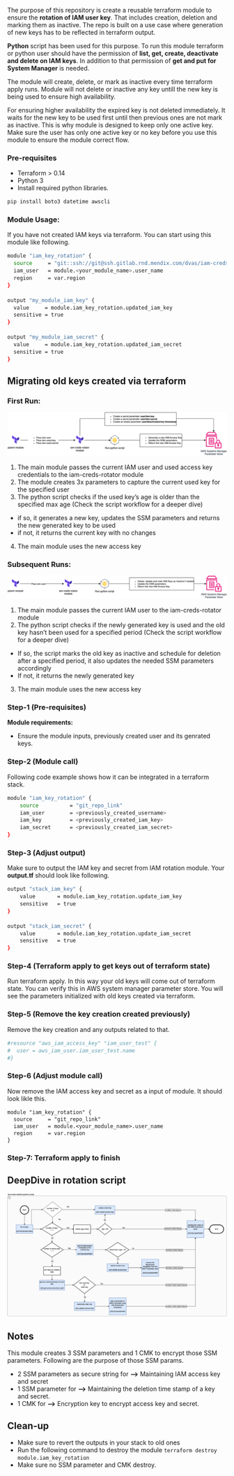 
The purpose of this repository is create a reusable terraform module to ensure the **rotation of IAM user key**. That includes creation, deletion and marking them as inactive. The repo is built on a use case where generation of new keys has to be reflected in terraform output.

**Python** script has been used for this purpose. To run this module terraform or python user should have the permission of **list, get, create, deactivate and delete on IAM keys**. In addition to that permission of **get and put for System Manager** is needed.

The module will create, delete, or mark as inactive every time terraform apply runs. Module will not delete or inactive any key untill the new key is being used to ensure high availability.

For ensuring higher availability the expired key is not deleted immediately. It waits for the new key to be used first until then previous ones are not mark as inactive. This is why module is designed to keep only one active key. Make sure the user has only one active key or no key before you use this module to ensure the module correct flow.

### Pre-requisites

- Terraform > 0.14
- Python 3
- Install required python libraries.

```sh
pip install boto3 datetime awscli
```

### Module Usage:

If you have not created IAM keys via terraform. You can start using this module like following.

```bash
module "iam_key_rotation" {
  source     = "git::ssh://git@ssh.gitlab.rnd.mendix.com/dvas/iam-creds-rotation.git?ref=v1.0.14"
  iam_user   = module.<your_module_name>.user_name
  region     = var.region
}
 
output "my_module_iam_key" {
  value     = module.iam_key_rotation.updated_iam_key
  sensitive = true
}
 
output "my_module_iam_secret" {
  value     = module.iam_key_rotation.updated_iam_secret
  sensitive = true
}
```

## Migrating old keys created via terraform

### First Run:

![initial-run](.images/iam-rotation-initial.png)

1. The main module passes the current IAM user and used access key credentials to the iam-creds-rotator module
2. The module creates 3x parameters to capture the current used key for the specified user
3. The python script checks if the used key’s age is older than the specified max age (Check the script workflow for a deeper dive)
- if so, it generates a new key, updates the SSM parameters and returns the new generated key to be used
- if not, it returns the current key with no changes
4. The main module uses the new access key

### Subsequent Runs:

![subsequent-runs](.images/iam-rotation-subsequent.png)

1. The main module passes the current IAM user to the iam-creds-rotator module
2. The python script checks if the newly generated key is used and the old key hasn’t been used for a specified period (Check the script workflow for a deeper dive)
- If so, the script marks the old key as inactive and schedule for deletion after a specified period, it also updates the needed SSM parameters accordingly
- If not, it returns the newly generated key
3. The main module uses the new access key

### Step-1 (Pre-requisites)

**Module requirements:**

- Ensure the module inputs, previously created user and its genrated keys.

### Step-2 (Module call)

Following code example shows how it can be integrated in a terraform stack.

```sh
module "iam_key_rotation" {
    source          = "git_repo_link"
    iam_user        = <previously_created_username>
    iam_key         = <previously_created_iam_key>
    iam_secret      = <previously_created_iam_secret>
}
```

### Step-3 (Adjust output)

Make sure to output the IAM key and secret from IAM rotation module. Your **output.tf** should look like following.

```sh
output "stack_iam_key" {
    value       = module.iam_key_rotation.update_iam_key
    sensitive   = true
}

output "stack_iam_secret" {
    value       = module.iam_key_rotation.update_iam_secret
    sensitive   = true
}
```

### Step-4 (Terraform apply to get keys out of terraform state)

Run terraform apply. In this way your old keys will come out of terraform state. You can verify this in AWS system manager parameter store. You will see the parameters initialized with old keys created via terraform.

### Step-5 (Remove the key creation created previously)

Remove the key creation and any outputs related to that.

```sh
#resource "aws_iam_access_key" "iam_user_test" {
#  user = aws_iam_user.iam_user_test.name
#}
```

### Step-6 (Adjust module call)

Now remove the IAM access key and secret as a input of module.  It should look likle this.

```hcl
module "iam_key_rotation" {
  source     = "git_repo_link"
  iam_user   = module.<your_module_name>.user_name
  region     = var.region
}
```

### Step-7: Terraform apply to finish

## DeepDive in rotation script

![flow-chart](.images/flow-chart.png)

## Notes


This module creates 3 SSM parameters and 1 CMK to encrypt those SSM parameters. Following are the purpose of those SSM params.

- 2 SSM parameters as secure string for **-->** Maintaining IAM access key and secret
- 1 SSM parameter for **-->** Maintaining the deletion time stamp of a key and secret.
- 1 CMK for **-->** Encryption key to encrypt access key and secret.

## Clean-up

- Make sure to revert the outputs in your stack to old ones
- Run the following command to destroy the module
    ```terraform destroy module.iam_key_rotation```
- Make sure no SSM parameter and CMK destroy. 
